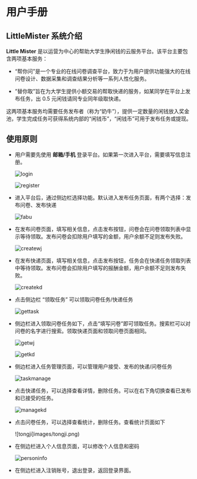# 用户手册

## LittleMister 系统介绍

**Little Mister** 是以运营为中心的帮助大学生挣闲钱的云服务平台。该平台主要包含两项基本服务：

- “帮你问”是一个专业的在线问卷调查平台，致力于为用户提供功能强大的在线问卷设计、数据采集和调查结果分析等一系列人性化服务。

- ”替你取”旨在为大学生提供小额交易的帮取快递的服务，如某同学在平台上发布任务，出 0.5 元闲钱请同专业同年级取快递。

这两项基本服务均需要任务发布者（称为“奶牛”），提供一定数量的闲钱放入奖金池，学生完成任务可获得系统内部的“闲钱币”，“闲钱币”可用于发布任务或提现。

## 使用原则

- 用户需要先使用 **邮箱/手机** 登录平台。如果第一次进入平台，需要填写信息注册。

  ![login](images/login.png)

  ![register](images/register.png)

- 进入平台后，通过侧边栏选择功能。默认进入发布任务页面，有两个选择：发布问卷、发布快递

  ![fabu](images/fabu.png)

- 在发布问卷页面，填写相关信息，点击发布按钮，问卷会在问卷领取列表中显示等待领取。发布问卷会扣除用户填写的金额，用户余额不足则发布失败。

  ![createwj](images/createwj.png)

- 在发布快递页面，填写相关信息，点击发布按钮，任务会在快递任务领取列表中等待领取。发布问卷会扣除用户填写的报酬金额，用户余额不足则发布失败。

  ![createkd](images/createkd.png)

- 点击侧边栏 “领取任务” 可以领取问卷任务/快递任务

  ![gettask](images/gettask.png)

- 侧边栏进入领取问卷任务如下，点击“填写问卷”即可领取任务。搜索栏可以对问卷的名字进行搜索。领取快递页面和领取问卷页面相同。

  ![getwj](images/getwj.png)

  ![getkd](images/getkd.png)

- 侧边栏进入任务管理页面，可以管理用户接受、发布的快递/问卷任务

  ![taskmanage](images/taskmanage.png)

- 点击快递任务，可以选择查看详情，删除任务。可以在右下角切换查看已发布和已接受的任务。

  ![managekd](images/managekd.jpg)

- 点击问卷任务，可以选择查看统计，删除任务。查看统计页面如下

  ![tongji]images/tongji.png)

- 在侧边栏进入个人信息页面，可以修改个人信息和密码

  ![personinfo](images/personinfo.png)

- 在侧边栏进入注销账号，退出登录，返回登录界面。
